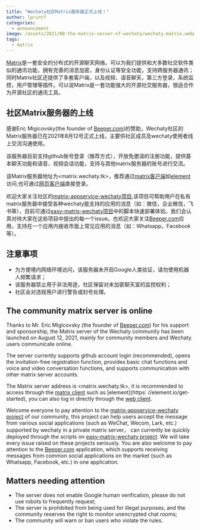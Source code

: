 ```yaml
---
title: "Wechaty社区Matrix服务器正式上线！"
author: lprintf
categories:
  - announcement
image: /assets/2021/08-the-matrix-server-of-wechaty/wechaty-matrix.webp
tags:
  - matrix
---
```


[Matrix](https://matrix.org/)是一套安全的分布式的开源聊天网络，可以为我们提供和大多数社交软件类似的通讯功能，拥有完善的消息加密，身份认证等安全功能，支持跨服务器通讯；同时Matrix社区还提供了多套客户端，以及视频、语音聊天，第三方登录，系统监控，用户管理等插件。可以说Matrix是一套功能强大的开源社交服务器，很适合作为开源社区的通讯工具。

## 社区Matrix服务器的上线

感谢Eric Migicovsky(the founder of [Beeper.com](https://www.beeper.com/))的赞助，Wechaty社区的Matrix服务器已在2021年8月12号正式上线，主要供社区成员及wechaty使用者线上交流沟通使用。

该服务器目前支持github账号登录（推荐方式），开放免邀请的注册功能，提供基本聊天功能和语音、视频会话功能，支持与其他matrix服务器的账号进行交流。

该Matrix服务器地址为<matrix.wechaty.tk>，推荐通过[matrix客户端](https://matrix.org/docs/projects/try-matrix-now.html#clients)如[element](https://element.io/get-started)访问,也可通过[网页客户端](https://element.wechaty.tk/#/login)直接登录。

欢迎大家关注社区的[matrix-appservice-wechaty项目](https://github.com/wechaty/matrix-appservice-wechaty),该项目可帮助用户在私有matrix服务器中接受各种wechaty能支持的应用的消息（如：微信，企业微信，飞书等），目前可通过[easy-matrix-wechaty项目](https://github.com/lprintf/easy-matrix-wechaty)中的脚本快速部署体验。我们会认真对待大家在这些项目中提出的每一个issue。也欢迎大家关注[Beeper.com](https://www.beeper.com/)应用，支持在一个应用内接收市面上常见应用的消息（如：Whatsapp，Facebook等）。

## 注意事项

- 为方便境内网络环境访问，该服务器未开启Google人类验证，请勿使用机器人频繁请求；
- 该服务器禁止用于非法用途，社区保留对未加密聊天室的监控权利；
- 社区会对违规用户进行警告或封号处理。

## The community matrix server is online

Thanks to Mr. Eric Migicovsky (the founder of [Beeper.com](https://www.beeper.com/)) for his support and sponsorship, the Matrix server of the Wechaty community has been launched on August 12, 2021, mainly for community members and Wechaty users communicate online.

The server currently supports github account login (recommended), opens the invitation-free registration function, provides basic chat functions and voice and video conversation functions, and supports communication with other matrix server accounts.

The Matrix server address is <matrix.wechaty.tk>, it is recommended to access through the [matrix client](https://matrix.org/docs/projects/try-matrix-now.html#clients) such as [element](https: //element.io/get-started), you can also log in directly through the [web client](https://element.wechaty.tk/#/login).

Welcome everyone to pay attention to the [matrix-appservice-wechaty project](https://github.com/wechaty/matrix-appservice-wechaty) of our community, this project can help users accept the message from various social applications (such as WeChat, Wecom, Lark, etc.) supported by wechaty in a private matrix server， can currently be quickly deployed through the scripts on [easy-matrix-wechaty project](https://github.com/lprintf/easy-matrix-wechaty). We will take every issue raised on these projects seriously. You are also welcome to pay attention to the [Beeper.com](https://www.beeper.com/) application, which supports receiving messages from common social applications on the market (such as Whatsapp, Facebook, etc.) in one application.

## Matters needing attention

- The server does not enable Google human verification, please do not use robots to frequently request;
- The server is prohibited from being used for illegal purposes, and the community reserves the right to monitor unencrypted chat rooms;
- The community will warn or ban users who violate the rules.
